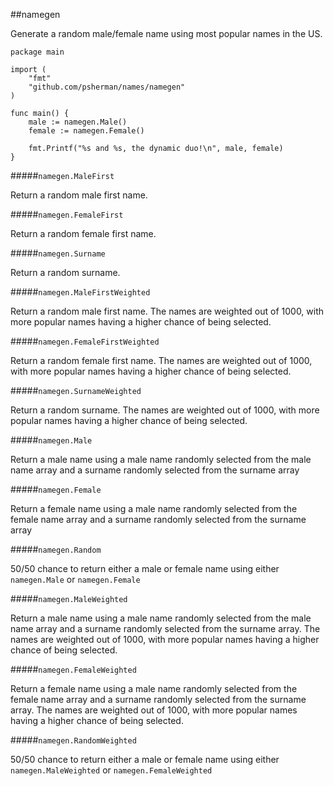 ##namegen

Generate a random male/female name using most popular names in the US.

    package main

    import (
        "fmt"
        "github.com/psherman/names/namegen"
    )

    func main() {
        male := namegen.Male()
        female := namegen.Female()

        fmt.Printf("%s and %s, the dynamic duo!\n", male, female)
    }

#####`namegen.MaleFirst`

Return a random male first name.

#####`namegen.FemaleFirst`

Return a random female first name.

#####`namegen.Surname`

Return a random surname.

#####`namegen.MaleFirstWeighted`

Return a random male first name. The names are weighted out of 1000, with more popular names having a higher chance of being selected.

#####`namegen.FemaleFirstWeighted`

Return a random female first name. The names are weighted out of 1000, with more popular names having a higher chance of being selected.

#####`namegen.SurnameWeighted`

Return a random surname. The names are weighted out of 1000, with more popular names having a higher chance of being selected.

#####`namegen.Male`

Return a male name using a male name randomly selected from the male name array and a surname randomly selected from the surname array

#####`namegen.Female`

Return a female name using a male name randomly selected from the female name array and a surname randomly selected from the surname array

#####`namegen.Random`

50/50 chance to return either a male or female name using either `namegen.Male` or `namegen.Female`

#####`namegen.MaleWeighted`

Return a male name using a male name randomly selected from the male name array and a surname randomly selected from the surname array. The names are weighted out of 1000, with more popular names having a higher chance of being selected.

#####`namegen.FemaleWeighted`

Return a female name using a male name randomly selected from the female name array and a surname randomly selected from the surname array. The names are weighted out of 1000, with more popular names having a higher chance of being selected.

#####`namegen.RandomWeighted`

50/50 chance to return either a male or female name using either `namegen.MaleWeighted` or `namegen.FemaleWeighted`